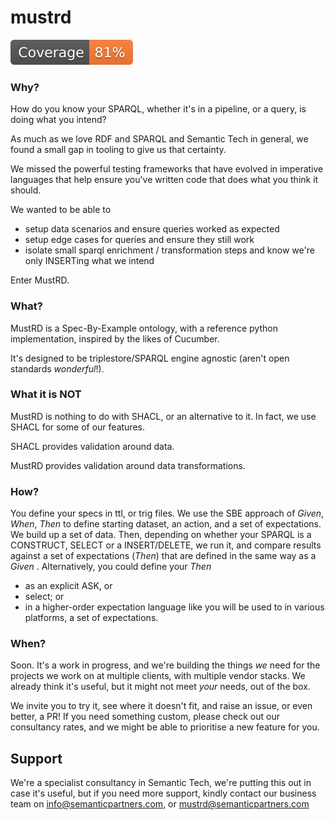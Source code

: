 # mustrd


[<img src="https://github.com/Semantic-partners/mustrd/raw/python-coverage-comment-action-data/badge.svg?sanitize=true" alt="coverage badge">](https://github.com/Semantic-partners/mustrd/tree/python-coverage-comment-action-data)

### Why?

How do you know your SPARQL, whether it's in a pipeline, or a query, is doing what you intend? 

As much as we love RDF and SPARQL and Semantic Tech in general, we found a small gap in tooling to give us that certainty. 

We missed the powerful testing frameworks that have evolved in imperative languages that help ensure you've written code that does what you think it should. 

We wanted to be able to

* setup data scenarios and ensure queries worked as expected
* setup edge cases for queries and ensure they still work
* isolate small sparql enrichment / transformation steps and know we're only INSERTing what we intend

Enter MustRD. 

### What?

MustRD is a Spec-By-Example ontology, with a reference python implementation, inspired by the likes of Cucumber. 

It's designed to be triplestore/SPARQL engine agnostic (aren't open standards *wonderful*!). 

### What it is NOT
MustRD is nothing to do with SHACL, or an alternative to it. In fact, we use SHACL for some of our features. 

SHACL provides validation around data. 

MustRD provides validation around data transformations. 

### How?
You define your specs in ttl, or trig files. 
We use the SBE approach of *Given*, *When*, *Then* to define starting dataset, an action, and a set of expectations. We build up a set of data. 
Then, depending on whether your SPARQL is a CONSTRUCT, SELECT or a INSERT/DELETE, we run it, and compare results against a set of expectations (*Then*) that are defined in the same way as a *Given* .
Alternatively, you could define your *Then*

* as an explicit ASK, or
* select; or 
* in a higher-order expectation language like you will be used to in various platforms, a set of expectations.


### When?

Soon. It's a work in progress, and we're building the things *we* need for the projects we work on at multiple clients, with multiple vendor stacks. 
We already think it's useful, but it might not meet *your* needs, out of the box. 

We invite you to try it, see where it doesn't fit, and raise an issue, or even better, a PR! If you need something custom, please check out our consultancy rates, and we might be able to prioritise a new feature for you.

## Support
We're a specialist consultancy in Semantic Tech, we're putting this out in case it's useful, but if you need more support, kindly contact our business team on info@semanticpartners.com, or mustrd@semanticpartners.com

